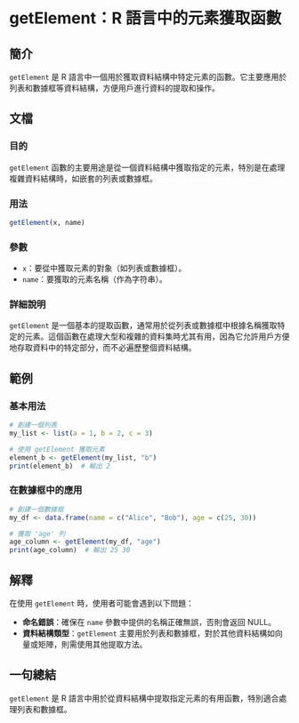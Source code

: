 <!--
Meta Description: # getElement：R 語言中的元素獲取函數 ## 簡介 `getElement` 是 R 語言中一個用於獲取資料結構中特定元素的函數。它主要應用於列表和數據框等資料結構，方便用戶進行資料的提取和操作。 ## 文檔 ### 目的 `getElement` 函數的主要用途是從一個資料結構中獲取指...
Meta Keywords: getelement, name, age, my_list, element_b
-->

# getElement：R 語言中的元素獲取函數

## 簡介
`getElement` 是 R 語言中一個用於獲取資料結構中特定元素的函數。它主要應用於列表和數據框等資料結構，方便用戶進行資料的提取和操作。

## 文檔
### 目的
`getElement` 函數的主要用途是從一個資料結構中獲取指定的元素，特別是在處理複雜資料結構時，如嵌套的列表或數據框。

### 用法
```R
getElement(x, name)
```

### 參數
- `x`：要從中獲取元素的對象（如列表或數據框）。
- `name`：要獲取的元素名稱（作為字符串）。

### 詳細說明
`getElement` 是一個基本的提取函數，通常用於從列表或數據框中根據名稱獲取特定的元素。這個函數在處理大型和複雜的資料集時尤其有用，因為它允許用戶方便地存取資料中的特定部分，而不必遍歷整個資料結構。

## 範例
### 基本用法
```R
# 創建一個列表
my_list <- list(a = 1, b = 2, c = 3)

# 使用 getElement 獲取元素
element_b <- getElement(my_list, "b")
print(element_b)  # 輸出 2
```

### 在數據框中的應用
```R
# 創建一個數據框
my_df <- data.frame(name = c("Alice", "Bob"), age = c(25, 30))

# 獲取 'age' 列
age_column <- getElement(my_df, "age")
print(age_column)  # 輸出 25 30
```

## 解釋
在使用 `getElement` 時，使用者可能會遇到以下問題：
- **命名錯誤**：確保在 `name` 參數中提供的名稱正確無誤，否則會返回 NULL。
- **資料結構類型**：`getElement` 主要用於列表和數據框，對於其他資料結構如向量或矩陣，則需使用其他提取方法。

## 一句總結
`getElement` 是 R 語言中用於從資料結構中提取指定元素的有用函數，特別適合處理列表和數據框。